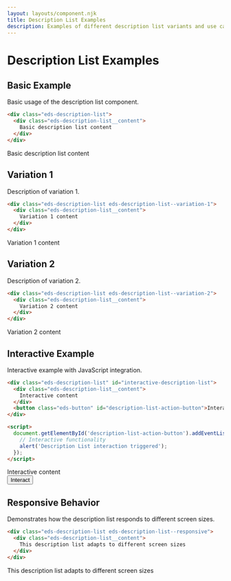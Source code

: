 ```yaml
---
layout: layouts/component.njk
title: Description List Examples
description: Examples of different description list variants and use cases
---
```


# Description List Examples

## Basic Example

Basic usage of the description list component.

```html
<div class="eds-description-list">
  <div class="eds-description-list__content">
    Basic description list content
  </div>
</div>
```

<div class="example-preview">
  <div class="eds-description-list">
    <div class="eds-description-list__content">
      Basic description list content
    </div>
  </div>
</div>

## Variation 1

Description of variation 1.

```html
<div class="eds-description-list eds-description-list--variation-1">
  <div class="eds-description-list__content">
    Variation 1 content
  </div>
</div>
```

<div class="example-preview">
  <div class="eds-description-list eds-description-list--variation-1">
    <div class="eds-description-list__content">
      Variation 1 content
    </div>
  </div>
</div>

## Variation 2

Description of variation 2.

```html
<div class="eds-description-list eds-description-list--variation-2">
  <div class="eds-description-list__content">
    Variation 2 content
  </div>
</div>
```

<div class="example-preview">
  <div class="eds-description-list eds-description-list--variation-2">
    <div class="eds-description-list__content">
      Variation 2 content
    </div>
  </div>
</div>

## Interactive Example

Interactive example with JavaScript integration.

```html
<div class="eds-description-list" id="interactive-description-list">
  <div class="eds-description-list__content">
    Interactive content
  </div>
  <button class="eds-button" id="description-list-action-button">Interact</button>
</div>

<script>
  document.getElementById('description-list-action-button').addEventListener('click', function() {
    // Interactive functionality
    alert('Description List interaction triggered');
  });
</script>
```

<div class="example-preview">
  <div class="eds-description-list" id="interactive-description-list">
    <div class="eds-description-list__content">
      Interactive content
    </div>
    <button class="eds-button" id="description-list-action-button">Interact</button>
  </div>
</div>

## Responsive Behavior

Demonstrates how the description list responds to different screen sizes.

```html
<div class="eds-description-list eds-description-list--responsive">
  <div class="eds-description-list__content">
    This description list adapts to different screen sizes
  </div>
</div>
```

<div class="example-preview">
  <div class="eds-description-list eds-description-list--responsive">
    <div class="eds-description-list__content">
      This description list adapts to different screen sizes
    </div>
  </div>
</div>
